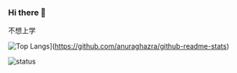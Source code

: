 ### Hi there 👋

不想上学

![Top Langs](https://github-readme-stats.vercel.app/api/top-langs/?username=kingfiox&hide=Jupyter+Notebook,Typst)](https://github.com/anuraghazra/github-readme-stats)

![status](https://github-readme-stats.vercel.app/api?username=KINGFIOX&show_icons=true)
